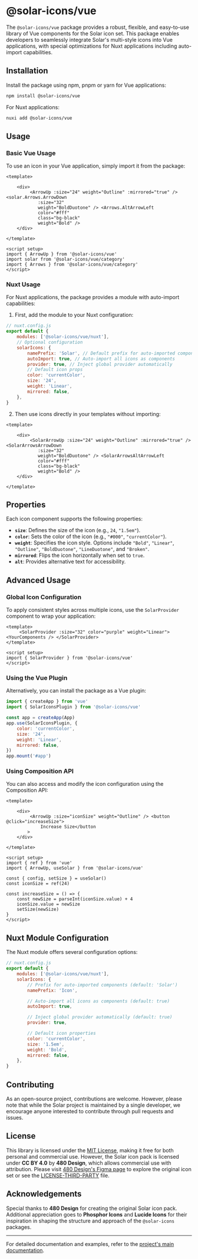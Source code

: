 # @solar-icons/vue

The `@solar-icons/vue` package provides a robust, flexible, and easy-to-use library of Vue components for the Solar icon set. This package enables developers to seamlessly integrate Solar's multi-style icons into Vue applications, with special optimizations for Nuxt applications including auto-import capabilities.

## Installation

Install the package using npm, pnpm or yarn for Vue applications:

```bash
npm install @solar-icons/vue
```

For Nuxt applications:

```bash
nuxi add @solar-icons/vue
```

## Usage

### Basic Vue Usage

To use an icon in your Vue application, simply import it from the package:

```vue
<template>

    <div>
         <ArrowUp :size="24" weight="Outline" :mirrored="true" /> <solar.Arrows.ArrowDown
            :size="32"
            weight="BoldDuotone" /> <Arrows.AltArrowLeft
            color="#fff"
            class="bg-black"
            weight="Bold" />
    </div>

</template>

<script setup>
import { ArrowUp } from '@solar-icons/vue'
import solar from '@solar-icons/vue/category'
import { Arrows } from '@solar-icons/vue/category'
</script>
```

### Nuxt Usage

For Nuxt applications, the package provides a module with auto-import capabilities:

1. First, add the module to your Nuxt configuration:

```js
// nuxt.config.js
export default {
    modules: ['@solar-icons/vue/nuxt'],
    // Optional configuration
    solarIcons: {
        namePrefix: 'Solar', // Default prefix for auto-imported components
        autoImport: true, // Auto-import all icons as components
        provider: true, // Inject global provider automatically
        // Default icon props
        color: 'currentColor',
        size: '24',
        weight: 'Linear',
        mirrored: false,
    },
}
```

2. Then use icons directly in your templates without importing:

```vue
<template>

    <div>
         <SolarArrowUp :size="24" weight="Outline" :mirrored="true" /> <SolarArrowsArrowDown
            :size="32"
            weight="BoldDuotone" /> <SolarArrowsAltArrowLeft
            color="#fff"
            class="bg-black"
            weight="Bold" />
    </div>

</template>
```

## Properties

Each icon component supports the following properties:

- **`size`**: Defines the size of the icon (e.g., `24`, `"1.5em"`).
- **`color`**: Sets the color of the icon (e.g., `"#000"`, `"currentColor"`).
- **`weight`**: Specifies the icon style. Options include `"Bold"`, `"Linear"`, `"Outline"`, `"BoldDuotone"`, `"LineDuotone"`, and `"Broken"`.
- **`mirrored`**: Flips the icon horizontally when set to `true`.
- **`alt`**: Provides alternative text for accessibility.

## Advanced Usage

### Global Icon Configuration

To apply consistent styles across multiple icons, use the `SolarProvider` component to wrap your application:

```vue
<template>
     <SolarProvider :size="32" color="purple" weight="Linear"> <YourComponents /> </SolarProvider>
</template>

<script setup>
import { SolarProvider } from '@solar-icons/vue'
</script>
```

### Using the Vue Plugin

Alternatively, you can install the package as a Vue plugin:

```js
import { createApp } from 'vue'
import { SolarIconsPlugin } from '@solar-icons/vue'

const app = createApp(App)
app.use(SolarIconsPlugin, {
    color: 'currentColor',
    size: '24',
    weight: 'Linear',
    mirrored: false,
})
app.mount('#app')
```

### Using Composition API

You can also access and modify the icon configuration using the Composition API:

```vue
<template>

    <div>
         <ArrowUp :size="iconSize" weight="Outline" /> <button @click="increaseSize">
             Increase Size</button
        >
    </div>

</template>

<script setup>
import { ref } from 'vue'
import { ArrowUp, useSolar } from '@solar-icons/vue'

const { config, setSize } = useSolar()
const iconSize = ref(24)

const increaseSize = () => {
    const newSize = parseInt(iconSize.value) + 4
    iconSize.value = newSize
    setSize(newSize)
}
</script>
```

## Nuxt Module Configuration

The Nuxt module offers several configuration options:

```js
// nuxt.config.js
export default {
    modules: ['@solar-icons/vue/nuxt'],
    solarIcons: {
        // Prefix for auto-imported components (default: 'Solar')
        namePrefix: 'Icon',

        // Auto-import all icons as components (default: true)
        autoImport: true,

        // Inject global provider automatically (default: true)
        provider: true,

        // Default icon properties
        color: 'currentColor',
        size: '1.5em',
        weight: 'Bold',
        mirrored: false,
    },
}
```

## Contributing

As an open-source project, contributions are welcome. However, please note that while the Solar project is maintained by a single developer, we encourage anyone interested to contribute through pull requests and issues.

## License

This library is licensed under the [MIT License](./LICENSE), making it free for both personal and commercial use. However, the Solar icon pack is licensed under **CC BY 4.0** by **480 Design**, which allows commercial use with attribution. Please visit [480 Design's Figma page](https://www.figma.com/community/file/1166831539721848736) to explore the original icon set or see the [LICENSE-THIRD-PARTY](./LICENSE-THIRD-PARTY) file.

## Acknowledgements

Special thanks to **480 Design** for creating the original Solar icon pack. Additional appreciation goes to **Phosphor Icons** and **Lucide Icons** for their inspiration in shaping the structure and approach of the `@solar-icons` packages.

---

For detailed documentation and examples, refer to the [project's main documentation](https://solar-icons.vercel.app/docs/packages/vue).
